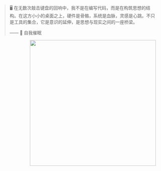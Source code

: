 >  🖥️ 在无数次敲击键盘的回响中，我不是在编写代码，而是在构筑思想的结构。在这方小小的桌面之上，硬件是骨骼，系统是血脉，灵感是心跳。不只是工具的集合，它是意识的延伸，是思想与现实之间的一座桥梁。
>
> ——  🧠 自我催眠
<a href="https://github.com/LiggMax">
  <img align="right" src="https://github-readme-stats.vercel.app/api/top-langs/?username=LiggMax&layout=compact&hide_border=true&icon_color=586069&title_color=a0a9af" width="400px" />
</a>

